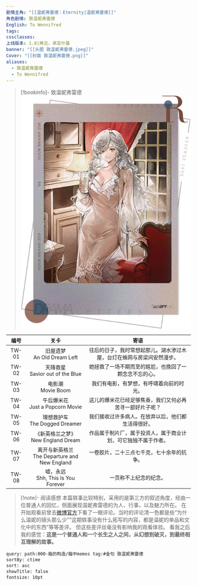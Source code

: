 ```yaml
---
剧情主角: "[[温妮弗雷德｜Eternity|温妮弗雷德]]"
角色剧情: 致温妮弗雷德
English: To Wennifred
tags: 
cssclasses: 
上线版本: 1.8|再见，来亚什基
banner: "[[头图 致温妮弗雷德.jpeg]]"
Cover: "[[封面 致温妮弗雷德.png]]"
aliases:
  - 致温妮弗雷德
  - To Wennifred
---
```

> [!bookinfo]- 致温妮弗雷德
> ![封面 致温妮弗雷德](assets/温妮弗雷德·致温妮弗雷德.assets/封面%20致温妮弗雷德.png)
> 
|  编号  |                       关卡                       |                             寄语                             |
| :----: | :----------------------------------------------: | :----------------------------------------------------------: |
| TW-01 |          旧屋遗梦<br/>An Old Dream Left          | 往后的日子，我时常想起那儿。湖水渗过木屋，台灯在蛛网与房梁间安然漫步。 |
| TW-02 |       天降救星<br/>Savior out of the Blue        |    她拯救了一场不期而至的尴尬，也挽回了一颗念念不忘的心。    |
| TW-03 |              电影潮<br/>Movie Boom               |           我们有电影，有梦想，有呼啸着向前的时光。           |
| TW-04 |       午后爆米花<br/>Just a Popcorn Movie        |   这儿的爆米花已经足够焦香，我们又何必再苦寻一部好片子呢？   |
| TW-05 |        理想救护车<br/>The Dogged Dreamer         |      我们接收过许多病人。在放弃以后，他们都生活得很好。      |
| TW-06 |      《新英格兰之梦》<br/>New England Dream      | 作品属于制片厂，属于投资人，属于商业计划，可它独独不属于作者。 |
| TW-07 | 离开与新英格兰<br/>The Departure and New England |          一卷胶片，二十三点七千克，七十余年的抗争。          |
| TW-08 |      嘘，永远<br/>Shh, This Is You Forever       |                    一页称不上纪念的纪念。                    |

> [!note]- 阅读感想
> 本篇轶事比较特别，采用的是第三方的叙述角度，经由一位普通人的回忆，侧面展现温妮弗雷德的为人、行事，以及魅力所在。
> 在开始观看前曾去[微博官方](https://weibo.com/7600886366/O9HtHun19#comment)下看了一眼评论。当时的评论清一色都是些“为什么温妮的镜头那么少”“这期轶事没有什么拓写的内容，都是温妮的单品和文化中的东西”等等差评。
> 但这些差评丝毫没有影响我的观看体验。
> 看我之后我的感觉：**这是一个普通人和一个长生之人之间，从幻想到破灭，到最终相互理解的故事。**

~~~~note-gallery
query: path:000-箱的构造/箱中memos tag:#金句 致温妮弗雷德
sortBy: ctime
sort: asc
showTitle: false
fontsize: 10pt
~~~~
